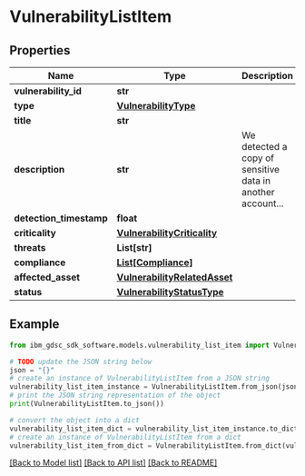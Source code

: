 # VulnerabilityListItem


## Properties

Name | Type | Description | Notes
------------ | ------------- | ------------- | -------------
**vulnerability_id** | **str** |  | 
**type** | [**VulnerabilityType**](VulnerabilityType.md) |  | 
**title** | **str** |  | 
**description** | **str** | We detected a copy of sensitive data in another account... | 
**detection_timestamp** | **float** |  | 
**criticality** | [**VulnerabilityCriticality**](VulnerabilityCriticality.md) |  | 
**threats** | **List[str]** |  | [optional] 
**compliance** | [**List[Compliance]**](Compliance.md) |  | [optional] 
**affected_asset** | [**VulnerabilityRelatedAsset**](VulnerabilityRelatedAsset.md) |  | [optional] 
**status** | [**VulnerabilityStatusType**](VulnerabilityStatusType.md) |  | [optional] 

## Example

```python
from ibm_gdsc_sdk_software.models.vulnerability_list_item import VulnerabilityListItem

# TODO update the JSON string below
json = "{}"
# create an instance of VulnerabilityListItem from a JSON string
vulnerability_list_item_instance = VulnerabilityListItem.from_json(json)
# print the JSON string representation of the object
print(VulnerabilityListItem.to_json())

# convert the object into a dict
vulnerability_list_item_dict = vulnerability_list_item_instance.to_dict()
# create an instance of VulnerabilityListItem from a dict
vulnerability_list_item_from_dict = VulnerabilityListItem.from_dict(vulnerability_list_item_dict)
```
[[Back to Model list]](../README.md#documentation-for-models) [[Back to API list]](../README.md#documentation-for-api-endpoints) [[Back to README]](../README.md)


